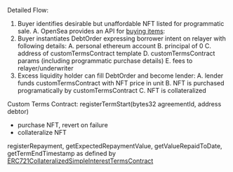 Detailed Flow:

1. Buyer identifies desirable but unaffordable NFT listed for programmatic sale.
    A. OpenSea provides an API for [buying items](https://projectopensea.github.io/opensea-js/#buying-items): 
2. Buyer instantiates DebtOrder expressing borrower intent on relayer with following details:
    A. personal ethereum account
    B. principal of 0
    C. address of customTermsContract template
    D. customTermsContract params (including programmatic purchase details)
    E. fees to relayer/underwriter
3. Excess liquidity holder can fill DebtOrder and become lender:
    A. lender funds customTermsContract with NFT price in unit
    B. NFT is purchased programatically by customTermsContract
    C. NFT is collateralized

Custom Terms Contract:
registerTermStart(bytes32 agreementId, address debtor)
- purchase NFT, revert on failure
- collateralize NFT

registerRepayment, getExpectedRepaymentValue, getValueRepaidToDate, getTermEndTimestamp 
as defined by [ERC721CollateralizedSimpleInterestTermsContract](https://github.com/dharmaprotocol/charta/blob/master/contracts/examples/ERC721CollateralizedSimpleInterestTermsContract.sol)
